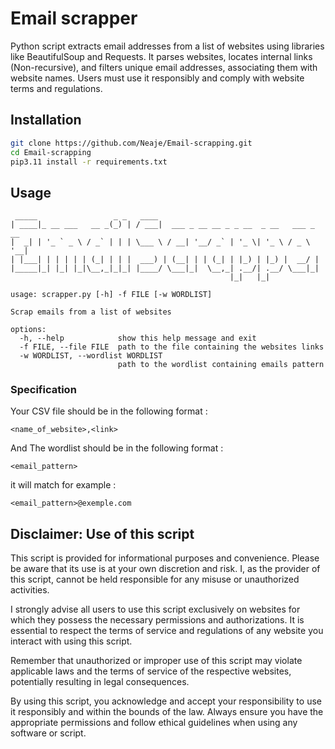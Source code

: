 # Email scrapper
Python script extracts email addresses from a list of websites using libraries like BeautifulSoup and Requests. It parses websites, locates internal links (Non-recursive), and filters unique email addresses, associating them with website names. Users must use it responsibly and comply with website terms and regulations.

## Installation
```bash
git clone https://github.com/Neaje/Email-scrapping.git
cd Email-scrapping
pip3.11 install -r requirements.txt
```

## Usage 
```
 _____                 _ _   ____                                       
| ____|_ __ ___   __ _(_) | / ___|  ___ _ __ __ _ _ __  _ __   ___ _ __ 
|  _| | '_ ` _ \ / _` | | | \___ \ / __| '__/ _` | '_ \| '_ \ / _ \ '__|
| |___| | | | | | (_| | | |  ___) | (__| | | (_| | |_) | |_) |  __/ |   
|_____|_| |_| |_|\__,_|_|_| |____/ \___|_|  \__,_| .__/| .__/ \___|_|   
                                                 |_|   |_|              

usage: scrapper.py [-h] -f FILE [-w WORDLIST]

Scrap emails from a list of websites

options:
  -h, --help            show this help message and exit
  -f FILE, --file FILE  path to the file containing the websites links
  -w WORDLIST, --wordlist WORDLIST
                        path to the wordlist containing emails pattern
```

### Specification
Your CSV file should be in the following format :
```
<name_of_website>,<link>
```

And The wordlist should be in the following format :
```
<email_pattern>
```

it will match for example :
```
<email_pattern>@exemple.com
```

## Disclaimer: Use of this script 
This script is provided for informational purposes and convenience. Please be aware that its use is at your own discretion and risk. I, as the provider of this script, cannot be held responsible for any misuse or unauthorized activities.

I strongly advise all users to use this script exclusively on websites for which they possess the necessary permissions and authorizations. It is essential to respect the terms of service and regulations of any website you interact with using this script.

Remember that unauthorized or improper use of this script may violate applicable laws and the terms of service of the respective websites, potentially resulting in legal consequences.

By using this script, you acknowledge and accept your responsibility to use it responsibly and within the bounds of the law. Always ensure you have the appropriate permissions and follow ethical guidelines when using any software or script.
